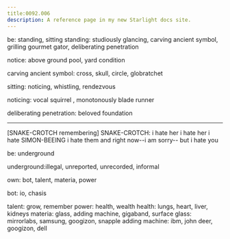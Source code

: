 ```yaml
---
title:0092.006
description: A reference page in my new Starlight docs site.
---
```

be: standing, sitting
standing: studiously glancing, carving ancient symbol, grilling gourmet gator, deliberating penetration

notice: above ground pool, yard condition
  
carving ancient symbol: cross, skull, circle, globratchet 

sitting: noticing, whistling,  rendezvous

noticing: vocal squirrel , monotonously blade runner

deliberating penetration:   beloved foundation 


----- 
[SNAKE-CROTCH remembering]
SNAKE-CROTCH: i hate her
 i hate her
 i hate SIMON-BEEING
 i hate them
 and right now--i am 
sorry-- but i hate you
 

 be: underground

underground:illegal, unreported, unrecorded, informal




own: bot, talent, materia, power

bot: io, chasis 

talent: grow, remember
power: health, wealth
health: lungs, heart, liver, kidneys 
materia: glass, adding machine, gigaband, surface
glass: mirrorlabs, samsung, googizon, snapple
adding machine: ibm, john deer, googizon, dell  